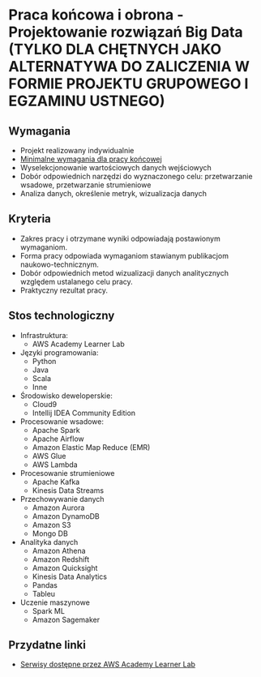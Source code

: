 # Praca końcowa i obrona - Projektowanie rozwiązań Big Data (TYLKO DLA CHĘTNYCH JAKO ALTERNATYWA DO ZALICZENIA W FORMIE PROJEKTU GRUPOWEGO I EGZAMINU USTNEGO)

## Wymagania
* Projekt realizowany indywidualnie
* [Minimalne wymagania dla pracy końcowej](../wygenerowane/Projekt%20końcowy%20“minimum”.pdf) 
* Wyselekcjonowanie wartościowych danych wejściowych
* Dobór odpowiednich narzędzi do wyznaczonego celu: przetwarzanie wsadowe, przetwarzanie strumieniowe
* Analiza danych, określenie metryk, wizualizacja danych

## Kryteria
* Zakres pracy i otrzymane wyniki odpowiadają postawionym wymaganiom.
* Forma pracy odpowiada wymaganiom stawianym publikacjom naukowo-technicznym.
* Dobór odpowiednich metod wizualizacji danych analitycznych względem ustalanego celu pracy.
* Praktyczny rezultat pracy.

## Stos technologiczny
* Infrastruktura:
  * AWS Academy Learner Lab
* Języki programowania:
  * Python
  * Java
  * Scala
  * Inne
* Środowisko deweloperskie:
  * Cloud9
  * Intellij IDEA Community Edition
* Procesowanie wsadowe:
  * Apache Spark
  * Apache Airflow 
  * Amazon Elastic Map Reduce (EMR)
  * AWS Glue
  * AWS Lambda
* Procesowanie strumieniowe
  * Apache Kafka
  * Kinesis Data Streams
* Przechowywanie danych
  * Amazon Aurora
  * Amazon DynamoDB
  * Amazon S3
  * Mongo DB
* Analityka danych
    * Amazon Athena
    * Amazon Redshift
    * Amazon Quicksight
    * Kinesis Data Analytics
    * Pandas
    * Tableu
* Uczenie maszynowe
  * Spark ML
  * Amazon Sagemaker

## Przydatne linki
* [Serwisy dostępne przez AWS Academy Learner Lab](https://labs.vocareum.com/web/2884087/2295987.0/ASNLIB/public/docs/lang/en-us/README.html#services)